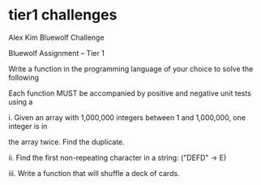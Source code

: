 # tier1 challenges
Alex Kim
Bluewolf Challenge

Bluewolf Assignment – Tier 1

Write a function in the programming language of your choice to solve the following

Each function MUST be accompanied by positive and negative unit tests using a

i. Given an array with 1,000,000 integers between 1 and 1,000,000, one integer is in

the array twice. Find the duplicate.

ii. Find the first non-repeating character in a string: (&quot;DEFD&quot; -&gt; E)

iii. Write a function that will shuffle a deck of cards.
